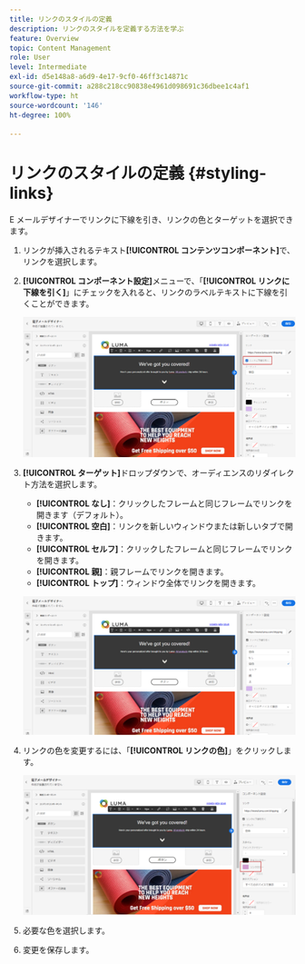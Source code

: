 ```yaml
---
title: リンクのスタイルの定義
description: リンクのスタイルを定義する方法を学ぶ
feature: Overview
topic: Content Management
role: User
level: Intermediate
exl-id: d5e148a8-a6d9-4e17-9cf0-46ff3c14871c
source-git-commit: a288c218cc90838e4961d098691c36dbee1c4af1
workflow-type: ht
source-wordcount: '146'
ht-degree: 100%

---
```


# リンクのスタイルの定義 {#styling-links}

E メールデザイナーでリンクに下線を引き、リンクの色とターゲットを選択できます。

1. リンクが挿入されるテキスト&#x200B;**[!UICONTROL コンテンツコンポーネント]**&#x200B;で、リンクを選択します。

1. **[!UICONTROL コンポーネント設定]**&#x200B;メニューで、「**[!UICONTROL リンクに下線を引く]**」にチェックを入れると、リンクのラベルテキストに下線を引くことができます。

   ![](assets/link_1.png)

1. **[!UICONTROL ターゲット]**&#x200B;ドロップダウンで、オーディエンスのリダイレクト方法を選択します。

   * **[!UICONTROL なし]**：クリックしたフレームと同じフレームでリンクを開きます（デフォルト）。
   * **[!UICONTROL 空白]**：リンクを新しいウィンドウまたは新しいタブで開きます。
   * **[!UICONTROL セルフ]**：クリックしたフレームと同じフレームでリンクを開きます。
   * **[!UICONTROL 親]**：親フレームでリンクを開きます。
   * **[!UICONTROL トップ]**：ウィンドウ全体でリンクを開きます。

   ![](assets/link_2.png)

1. リンクの色を変更するには、「**[!UICONTROL リンクの色]**」をクリックします。

   ![](assets/link_3.png)

1. 必要な色を選択します。

1. 変更を保存します。

